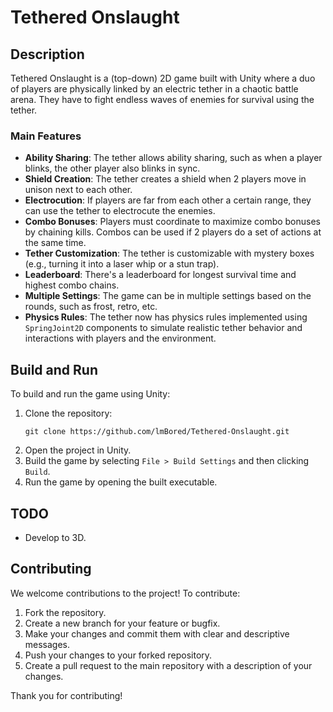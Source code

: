 # Tethered Onslaught

## Description

Tethered Onslaught is a (top-down) 2D game built with Unity where a duo of players are physically linked by an electric tether in a chaotic battle arena. They have to fight endless waves of enemies for survival using the tether.

### Main Features

- **Ability Sharing**: The tether allows ability sharing, such as when a player blinks, the other player also blinks in sync.
- **Shield Creation**: The tether creates a shield when 2 players move in unison next to each other.
- **Electrocution**: If players are far from each other a certain range, they can use the tether to electrocute the enemies.
- **Combo Bonuses**: Players must coordinate to maximize combo bonuses by chaining kills. Combos can be used if 2 players do a set of actions at the same time.
- **Tether Customization**: The tether is customizable with mystery boxes (e.g., turning it into a laser whip or a stun trap).
- **Leaderboard**: There's a leaderboard for longest survival time and highest combo chains.
- **Multiple Settings**: The game can be in multiple settings based on the rounds, such as frost, retro, etc.
- **Physics Rules**: The tether now has physics rules implemented using `SpringJoint2D` components to simulate realistic tether behavior and interactions with players and the environment.

## Build and Run

To build and run the game using Unity:

1. Clone the repository:
   ```
   git clone https://github.com/lmBored/Tethered-Onslaught.git
   ```
2. Open the project in Unity.
3. Build the game by selecting `File > Build Settings` and then clicking `Build`.
4. Run the game by opening the built executable.

## TODO

+ Develop to 3D.

## Contributing

We welcome contributions to the project! To contribute:

1. Fork the repository.
2. Create a new branch for your feature or bugfix.
3. Make your changes and commit them with clear and descriptive messages.
4. Push your changes to your forked repository.
5. Create a pull request to the main repository with a description of your changes.

Thank you for contributing!
